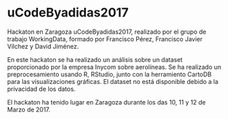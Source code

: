 # uCodeByadidas2017
Hackaton en Zaragoza uCodeByadidas2017, realizado por el grupo de trabajo WorkingData, formado por Francisco Pérez, Francisco Javier Vílchez y David Jiménez.

En este hackaton se ha realizado un análisis sobre un dataset proporcionado por la empresa Inycom sobre aerolíneas. Se ha realizado un preprocesamiento usando R, RStudio, junto con la herramiento CartoDB para las visualizaciones gráficas. El dataset no está disponible debido a la privacidad de los datos. 

El hackaton ha tenido lugar en Zaragoza durante los das 10, 11 y 12 de Marzo de 2017. 
